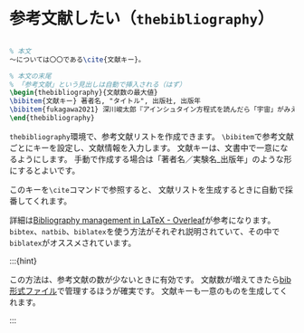 # 参考文献したい（`thebibliography`）

```latex

% 本文
〜については〇〇である\cite{文献キー}。

% 本文の末尾
% 「参考文献」という見出しは自動で挿入される（はず）
\begin{thebibliography}{文献数の最大値}
\bibitem{文献キー} 著者名, "タイトル", 出版社, 出版年
\bibitem{fukagawa2021} 深川峻太郎『アインシュタイン方程式を読んだら「宇宙」がみえた - ガチンコ相対性理論』講談社（2021年5月21日）
\end{thebibliography}
```

`thebibliography`環境で、参考文献リストを作成できます。
`\bibitem`で参考文献ごとにキーを設定し、文献情報を入力します。
文献キーは、文書中で一意になるようにします。
手動で作成する場合は「著者名／実験名_出版年」のような形にするとよいです。

このキーを`\cite`コマンドで参照すると、
文献リストを生成するときに自動で採番してくれます。

詳細は[Bibliography management in LaTeX - Overleaf](https://www.overleaf.com/learn/latex/Bibliography_management_in_LaTeX)が参考になります。
``bibtex``、``natbib``、``biblatex``を使う方法がそれぞれ説明されていて、その中で``biblatex``がオススメされています。

:::{hint}

この方法は、参考文献の数が少ないときに有効です。
文献数が増えてきたら[bib形式ファイル](./latex-bib.md)で管理するほうが確実です。
文献キーも一意のものを生成してくれます。

:::

